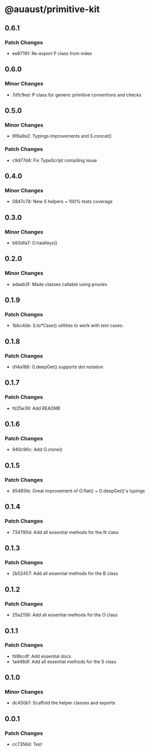 # @auaust/primitive-kit

## 0.6.1

### Patch Changes

- ee87191: Re-export P class from index

## 0.6.0

### Minor Changes

- 7d1c9ed: P class for generic primitive convertions and checks

## 0.5.0

### Minor Changes

- 6f6a9e2: Typings improvements and S.concat()

### Patch Changes

- c9d77d4: Fix TypeScript compiling issue

## 0.4.0

### Minor Changes

- 0847c74: New S helpers + 100% tests coverage

## 0.3.0

### Minor Changes

- b93dfa7: O.hasKeys()

## 0.2.0

### Minor Changes

- adaab3f: Made classes callable using proxies

## 0.1.9

### Patch Changes

- 1bbc4de: S.to\*Case() utilities to work with text cases.

## 0.1.8

### Patch Changes

- d14a188: O.deepGet() supports dot notation

## 0.1.7

### Patch Changes

- fd25e39: Add README

## 0.1.6

### Patch Changes

- 940c96c: Add O.clone()

## 0.1.5

### Patch Changes

- 85485fe: Great improvement of O.flat() + O.deepGet()'s typings

## 0.1.4

### Patch Changes

- 734790d: Add all essential methods for the N class

## 0.1.3

### Patch Changes

- 2b52457: Add all essential methods for the B class

## 0.1.2

### Patch Changes

- 25a2156: Add all essential methods for the O class

## 0.1.1

### Patch Changes

- fd9bcdf: Add essential docs
- 1ad48df: Add all essential methods for the S class

## 0.1.0

### Minor Changes

- dc450b1: Scaffold the helper classes and exports

## 0.0.1

### Patch Changes

- cc7356d: Test
